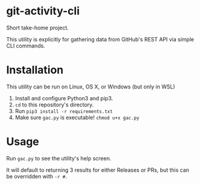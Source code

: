 # git-activity-cli
Short take-home project.

This utility is explicitly for gathering data from GitHub's REST API via simple CLI commands.
# Installation
This utility can be run on Linux, OS X, or Windows (but only in WSL)

1. Install and configure Python3 and pip3.
1. `cd` to this repository's directory.
1. Run `pip3 install -r requirements.txt`
1. Make sure `gac.py` is executable! `chmod u+x gac.py`

# Usage
Run `gac.py` to see the utility's help screen.

It will default to returning 3 results for either Releases or PRs, but this can be overridden with `-r #`.

